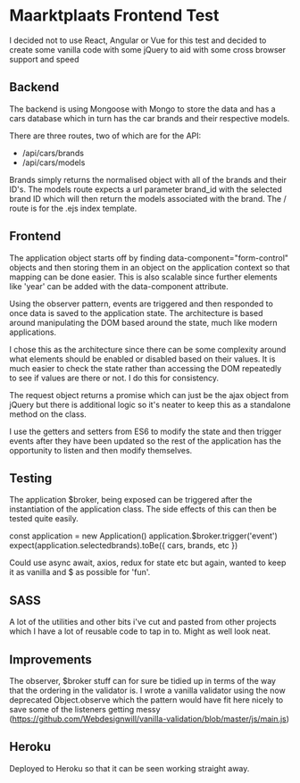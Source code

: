 # Maarktplaats Frontend Test

I decided not to use React, Angular or Vue for this test and decided to create some vanilla code with some jQuery to aid with some cross browser support and speed

## Backend
The backend is using Mongoose with Mongo to store the data and has a cars database which in turn has the car brands and their respective models.

There are three routes, two of which are for the API:
- /api/cars/brands
- /api/cars/models

Brands simply returns the normalised object with all of the brands and their ID's. The models route expects a url parameter brand_id with the selected brand ID which will then return the models associated with the brand. The / route is for the .ejs index template.

## Frontend
The application object starts off by finding data-component="form-control" objects and then storing them in an object on the application context so that mapping can be done easier. This is also scalable since further elements like 'year' can be added with the data-component attribute.

Using the observer pattern, events are triggered and then responded to once data is saved to the application state. The architecture is based around manipulating the DOM based around the state, much like modern applications.

I chose this as the architecture since there can be some complexity around what elements should be enabled or disabled based on their values. It is much easier to check the state rather than accessing the DOM repeatedly to see if values are there or not. I do this for consistency.

The request object returns a promise which can just be the ajax object from jQuery but there is additional logic so it's neater to keep this as a standalone method on the class.

I use the getters and setters from ES6 to modify the state and then trigger events after they have been updated so the rest of the application has the opportunity to listen and then modify themselves.

## Testing
The application $broker, being exposed can be triggered after the instantiation of the application class. The side effects of this can then be tested quite easily.

const application = new Application()
application.$broker.trigger('event')
expect(application.selectedbrands).toBe({
  cars,
  brands,
  etc
})

Could use async await, axios, redux for state etc but again, wanted to keep it as vanilla and $ as possible for 'fun'.

## SASS
A lot of the utilities and other bits i've cut and pasted from other projects which I have a lot of reusable code to tap in to. Might as well look neat.

## Improvements
The observer, $broker stuff can for sure be tidied up in terms of the way that the ordering in the validator is. I wrote a vanilla validator using the now deprecated Object.observe which the pattern would have fit here nicely to save some of the listeners getting messy (https://github.com/Webdesignwill/vanilla-validation/blob/master/js/main.js)

## Heroku
Deployed to Heroku so that it can be seen working straight away.
